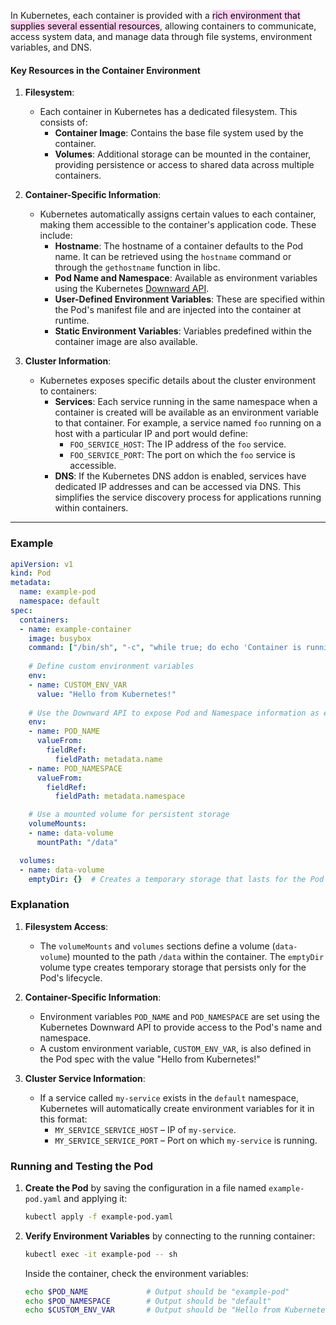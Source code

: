 
In Kubernetes, each container is provided with a <mark style="background: #FFB8EBA6;">rich environment that supplies several essential resources</mark>, allowing containers to communicate, access system data, and manage data through file systems, environment variables, and DNS.

#### Key Resources in the Container Environment

1. **Filesystem**:
   - Each container in Kubernetes has a dedicated filesystem. This consists of:
     - **Container Image**: Contains the base file system used by the container.
     - **Volumes**: Additional storage can be mounted in the container, providing persistence or access to shared data across multiple containers.

2. **Container-Specific Information**:
   - Kubernetes automatically assigns certain values to each container, making them accessible to the container's application code. These include:
     - **Hostname**: The hostname of a container defaults to the Pod name. It can be retrieved using the `hostname` command or through the `gethostname` function in libc.
     - **Pod Name and Namespace**: Available as environment variables using the Kubernetes [Downward API](https://kubernetes.io/docs/tasks/inject-data-application/environment-variable-expose-pod-information/).
     - **User-Defined Environment Variables**: These are specified within the Pod's manifest file and are injected into the container at runtime.
     - **Static Environment Variables**: Variables predefined within the container image are also available.

3. **Cluster Information**:
   - Kubernetes exposes specific details about the cluster environment to containers:
     - **Services**: Each service running in the same namespace when a container is created will be available as an environment variable to that container. For example, a service named `foo` running on a host with a particular IP and port would define:
       - `FOO_SERVICE_HOST`: The IP address of the `foo` service.
       - `FOO_SERVICE_PORT`: The port on which the `foo` service is accessible.
     - **DNS**: If the Kubernetes DNS addon is enabled, services have dedicated IP addresses and can be accessed via DNS. This simplifies the service discovery process for applications running within containers.

---

### Example

```yaml
apiVersion: v1
kind: Pod
metadata:
  name: example-pod
  namespace: default
spec:
  containers:
  - name: example-container
    image: busybox
    command: ["/bin/sh", "-c", "while true; do echo 'Container is running...'; sleep 60; done"]
    
    # Define custom environment variables
    env:
    - name: CUSTOM_ENV_VAR
      value: "Hello from Kubernetes!"
    
    # Use the Downward API to expose Pod and Namespace information as environment variables
    env:
    - name: POD_NAME
      valueFrom:
        fieldRef:
          fieldPath: metadata.name
    - name: POD_NAMESPACE
      valueFrom:
        fieldRef:
          fieldPath: metadata.namespace

    # Use a mounted volume for persistent storage
    volumeMounts:
    - name: data-volume
      mountPath: "/data"

  volumes:
  - name: data-volume
    emptyDir: {}  # Creates a temporary storage that lasts for the Pod's lifecycle
```

### Explanation

1. **Filesystem Access**:
   - The `volumeMounts` and `volumes` sections define a volume (`data-volume`) mounted to the path `/data` within the container. The `emptyDir` volume type creates temporary storage that persists only for the Pod's lifecycle.

2. **Container-Specific Information**:
   - Environment variables `POD_NAME` and `POD_NAMESPACE` are set using the Kubernetes Downward API to provide access to the Pod's name and namespace.
   - A custom environment variable, `CUSTOM_ENV_VAR`, is also defined in the Pod spec with the value "Hello from Kubernetes!"

3. **Cluster Service Information**:
   - If a service called `my-service` exists in the `default` namespace, Kubernetes will automatically create environment variables for it in this format:
     - `MY_SERVICE_SERVICE_HOST` – IP of `my-service`.
     - `MY_SERVICE_SERVICE_PORT` – Port on which `my-service` is running.

### Running and Testing the Pod

1. **Create the Pod** by saving the configuration in a file named `example-pod.yaml` and applying it:
   ```bash
   kubectl apply -f example-pod.yaml
   ```

2. **Verify Environment Variables** by connecting to the running container:
   ```bash
   kubectl exec -it example-pod -- sh
   ```

   Inside the container, check the environment variables:
   ```sh
   echo $POD_NAME             # Output should be "example-pod"
   echo $POD_NAMESPACE        # Output should be "default"
   echo $CUSTOM_ENV_VAR       # Output should be "Hello from Kubernetes!"
   ```
